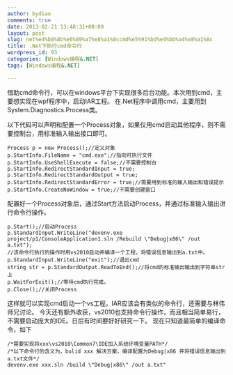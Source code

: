 ```yaml
---
author: bydiao
comments: true
date: 2013-02-21 13:48:31+00:00
layout: post
slug: net%e4%b8%8b%e6%89%a7%e8%a1%8ccmd%e5%91%bd%e4%bb%a4%e8%a1%8c
title: .Net下执行cmd命令行
wordpress_id: 93
categories: [Windows编程&.NET]
tags: [Windows编程&.NET]

---
```


借助cmd命令行，可以在windows平台下实现很多后台功能。本次用到cmd，主要想实现在wpf程序中，启动IAR工程。
在.Net程序中调用cmd，主要用到System.Diagnostics.Process类。

以下代码可以声明和配置一个Process对象，如果仅用cmd启动其他程序，则不需要控制台，用标准输入输出接口即可。


	Process p = new Process();//定义对象
	p.StartInfo.FileName = "cmd.exe";//指向可执行文件
	p.StartInfo.UseShellExecute = false;//不需要控制台
	p.StartInfo.RedirectStandardInput = true;
	p.StartInfo.RedirectStandardOutput = true;
	p.StartInfo.RedirectStandardError = true;//需要用到标准的输入输出和错误提示
	p.StartInfo.CreateNoWindow = true;//不需要创建窗口


配置好一个Process对象后，通过Start方法启动Process，并通过标准输入输出进行命令行操作。


	p.Start();//启动Process
	p.StandardInput.WriteLine("devenv.exe  project/p1/ConsoleApplication1.sln /Rebuild \"Debug|x86\" /out a.txt"); 
	//该命令行执行的操作时用vs2010启动并编译一个工程，将错误信息输出到a.txt中。
	p.StandardInput.WriteLine("exit");//退出cmd
	string str = p.StandardOutput.ReadToEnd();//将cmd的标准输出输出到字符串str上
	p.WaitForExit();//等待cmd执行完成。
	p.Close();//关闭Process


这样就可以实现cmd启动一个vs工程。IAR应该会有类似的命令行，还需要与林伟师兄讨论。
今天还有额外收获，vs2010也支持命令行操作，而且相当简单易行，不需要启动庞大的IDE。日后有时间要好好研究一下。
现在只知道最简单的编译命令，如下


	/*需要实现将xxx\vs2010\Common7\IDE加入系统环境变量PATH*/
	/*以下命令行的含义为，bulid xxx 解决方案，编译配置为Debug|x86 并将错误信息输出到a.txt文件*/
	devenv.exe xxx.sln /build \"Debug|x86\" /out a.txt"
